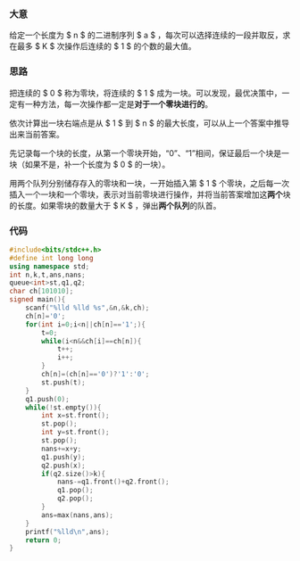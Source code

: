 ### 大意

给定一个长度为 $ n $ 的二进制序列 $ a $ ，每次可以选择连续的一段并取反，求在最多 $ K $ 次操作后连续的 $ 1 $ 的个数的最大值。

### 思路

把连续的 $ 0 $ 称为零块，将连续的 $ 1 $ 成为一块。可以发现，最优决策中，一定有一种方法，每一次操作都一定是**对于一个零块进行的**。

依次计算出一块右端点是从 $ 1 $ 到 $ n $ 的最大长度，可以从上一个答案中推导出来当前答案。

先记录每一个块的长度，从第一个零块开始，“0”、“1”相间，保证最后一个块是一块（如果不是，补一个长度为 $ 0 $ 的一块）。

用两个队列分别储存存入的零块和一块，一开始插入第 $ 1 $ 个零块，之后每一次插入一个一块和一个零块，表示对当前零块进行操作，并将当前答案增加这**两个**块的长度。如果零块的数量大于 $ K $ ，弹出**两个队列**的队首。

### 代码
```cpp
#include<bits/stdc++.h>
#define int long long
using namespace std;
int n,k,t,ans,nans;
queue<int>st,q1,q2;
char ch[101010];
signed main(){
    scanf("%lld %lld %s",&n,&k,ch);
    ch[n]='0';
    for(int i=0;i<n||ch[n]=='1';){
        t=0;
        while(i<n&&ch[i]==ch[n]){
            t++;
            i++;
        }
        ch[n]=(ch[n]=='0')?'1':'0';
        st.push(t);
    }
    q1.push(0);
    while(!st.empty()){
        int x=st.front();
        st.pop();
        int y=st.front();
        st.pop();
        nans+=x+y;
        q1.push(y);
        q2.push(x);
        if(q2.size()>k){
            nans-=q1.front()+q2.front();
            q1.pop();
            q2.pop();
        }
        ans=max(nans,ans);
    }
    printf("%lld\n",ans);
    return 0;
}
```
